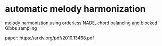 # automatic melody harmonization
melody harmoniztion using orderless NADE, chord balancing and blocked Gibbs sampling

paper: https://arxiv.org/pdf/2010.13468.pdf
